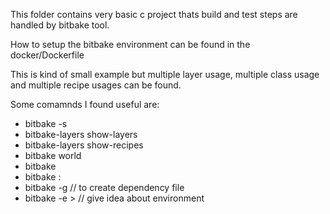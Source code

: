 
This folder contains very basic c project thats build and test steps are handled by bitbake tool.

How to setup the bitbake environment can be found in the docker/Dockerfile

This is kind of small example but multiple layer usage, multiple class usage and multiple recipe usages can be found.

Some comamnds I found useful are:

* bitbake -s
* bitbake-layers show-layers
* bitbake-layers show-recipes
* bitbake world
* bitbake <recipename>
* bitbake <recipename>:<functionname>
* bitbake -g <recipename> // to create dependency file
* bitbake -e > <filename> // give idea about environment

